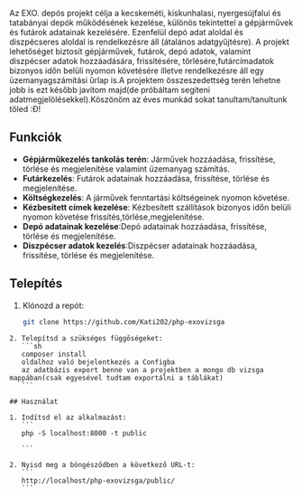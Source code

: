 Az EXO. depós projekt célja a kecskeméti, kiskunhalasi, nyergesújfalui és tatabányai depók működésének kezelése, különös tekintettel a gépjárművek és futárok adatainak kezelésére. Ezenfelül depó adat aloldal és diszpécseres aloldal is rendelkezésre áll (átalános adatgyűjtésre). A projekt lehetőséget biztosít gépjárművek, futárok, depó adatok, valamint diszpécser adatok hozzáadására, frissítésére, törlésére,futárcímadatok bizonyos időn belüli nyomon követésére illetve rendelkezésre áll egy üzemanyagszámítási űrlap is.A projektem összeszedettség terén lehetne jobb is ezt később javítom majd(de próbáltam segíteni adatmegjelölésekkel).Köszönöm az éves munkád sokat tanultam/tanultunk tőled :Đ!

## Funkciók

- **Gépjárműkezelés tankolás terén**: Járművek hozzáadása, frissítése, törlése és megjelenítése valamint üzemanyag számítás.
- **Futárkezelés**: Futárok adatainak hozzáadása, frissítése, törlése és megjelenítése.
- **Költségkezelés**: A járművek fenntartási költségeinek nyomon követése.
- **Kézbesített címek kezelése**: Kézbesített szállítások bizonyos időn belüli nyomon követése frissítés,törlése,megjelenítése.
- **Depó adatainak kezelése**:Depó adatainak hozzáadása, frissítése, törlése és megjelenítése.
- **Diszpécser adatok kezelés**:Diszpécser adatainak hozzáadása, frissítése, törlése és megjelenítése.

## Telepítés

1. Klónozd a repót:
    ```sh
    git clone https://github.com/Kati202/php-exovizsga
    ```

 ```
2. Telepítsd a szükséges függőségeket:
    ```sh
    composer install
    oldalhoz való bejelentkezés a Configba
    az adatbázis export benne van a projektben a mongo db vizsga mappában(csak egyesével tudtam exportálni a táblákat)
    ```

## Használat

1. Indítsd el az alkalmazást:
    ```
    php -S localhost:8000 -t public
    
    ```

2. Nyisd meg a böngésződben a következő URL-t:
    ```
    http://localhost/php-exovizsga/public/
    ```

 
